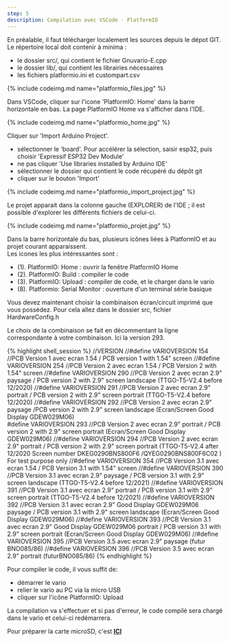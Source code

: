 ```yaml
---
step: 5
description: Compilation avec VSCode - PlatformIO
---
```


En préalable, il faut télécharger localement les sources depuis le dépot GIT.  
Le répertoire local doit contenir à minima :
- le dossier src/, qui contient le fichier Gnuvario-E.cpp
- le dossier lib/, qui contient les librairies nécessaires
- les fichiers platformio.ini et custompart.csv

{% include codeimg.md name="platformio_files.jpg" %}

Dans VSCode, cliquer sur l'icone 'PlatformIO: Home' dans la barre horizontale en bas. La page PlatformIO Home va s'afficher dans l'IDE. 

{% include codeimg.md name="platformio_home.jpg" %}

Cliquer sur 'Import Arduino Project'.
- sélectionner le 'board'. Pour accélérer la sélection, saisir esp32, puis choisir 'Expressif ESP32 Dev Module'
- ne pas cliquer 'Use libraries installed by Arduino IDE'
- sélectionner le dossier qui contient le code récupéré du dépôt git
- cliquer sur le bouton 'Import'

{% include codeimg.md name="platformio_import_project.jpg" %}

Le projet apparait dans la colonne gauche (EXPLORER) de l'IDE ; il est possible d'explorer les différents fichiers de celui-ci.

{% include codeimg.md name="platformio_projet.jpg" %}

Dans la barre horizontale du bas, plusieurs icônes liées à PlatformIO et au projet courant apparaissent.  
Les icones les plus intéressantes sont :
- (1). PlatformIO: Home : ouvrir la fenêtre PlatformIO Home
- (2). PlatformIO: Build : compiler le code
- (3). PlatformIO: Upload : compiler de code, et le charger dans le vario
- (8). Platformio: Serial Monitor : ouverture d'un terminal série basique

Vous devez maintenant choisir la combinaison écran/circuit imprimé que vous possédez. Pour cela allez dans le dossier src, fichier HardwareConfig.h

Le choix de la combinaison se fait en décommentant la ligne correspondante à votre combinaison. Ici la version 293.

{% highlight shell_session %}
//VERSION
//#define VARIOVERSION 154     //PCB Version 1 avec ecran 1.54 / PCB version 1 with 1.54" screen
//#define VARIOVERSION 254     //PCB Version 2 avec ecran 1.54 / PCB Version 2 with 1.54" screen
//#define VARIOVERSION 290     //PCB Version 2 avec ecran 2.9" paysage / PCB version 2 with 2.9" screen landscape (TTGO-T5-V2.4 before 12/2020)
//#define VARIOVERSION 291     //PCB Version 2 avec ecran 2.9" portrait / PCB version 2 with 2.9" screen portrait (TTGO-T5-V2.4 before 12/2020)
//#define VARIOVERSION 292     //PCB Version 2 avec ecran 2.9" paysage /PCB version 2 with 2.9" screen landscape  (Ecran/Screen Good Display GDEW029M06)      
#define VARIOVERSION 293     //PCB Version 2 avec ecran 2.9" portrait / PCB version 2 with 2.9" screen portrait (Ecran/Screen Good Display GDEW029M06)
//#define VARIOVERSION 294     //PCB Version 2 avec ecran 2.9" portrait / PCB version 2 with 2.9" screen portrait (TTGO-T5-V2.4 after 12/2020 Screen number DKEG0290BNS800F6 /QYEG0290BNS800F6C02 ) For test purpose only
//#define VARIOVERSION 354     //PCB Version 3.1 avec ecran 1.54 / PCB Version 3.1 with 1.54" screen
//#define VARIOVERSION 390     //PCB Version 3.1 avec ecran 2.9" paysage / PCB version 3.1 with 2.9" screen landscape (TTGO-T5-V2.4 before 12/2021)
//#define VARIOVERSION 391     //PCB Version 3.1 avec ecran 2.9" portrait / PCB version 3.1 with 2.9" screen portrait (TTGO-T5-V2.4 before 12/2021)
//#define VARIOVERSION 392     //PCB Version 3.1 avec ecran 2.9" Good Display GDEW029M06 paysage / PCB version 3.1 with 2.9" screen landscape  (Ecran/Screen Good Display GDEW029M06) 
//#define VARIOVERSION 393	   //PCB Version 3.1 avec ecran 2.9" Good Display GDEW029M06 portrait / PCB version 3.1 with 2.9" screen portrait (Ecran/Screen Good Display GDEW029M06) 
//#define VARIOVERSION 395     //PCB Version 3.5 avec ecran 2.9" paysage (futur BNO085/86)
//#define VARIOVERSION 396     //PCB Version 3.5 avec ecran 2.9" portrait (futurBNO085/86)
{% endhighlight %}

Pour compiler le code, il vous suffit de:

- démarrer le vario
- relier le vario au PC via la micro USB
- cliquer sur l'icône PlatformIO: Upload

La compilation va s'effectuer et si pas d'erreur, le code compilé sera chargé dans le vario et celui-ci redémarrera.

Pour préparer la carte microSD, c'est [**ICI**]({{site.baseurl}}/manuel/SDupdate.html)

